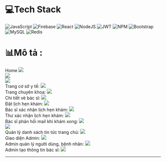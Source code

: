 # 💻Tech Stack

![JavaScript](https://img.shields.io/badge/javascript-%23323330.svg?style=for-the-badge&logo=javascript&logoColor=%23F7DF1E) ![Firebase](https://img.shields.io/badge/firebase-%23039BE5.svg?style=for-the-badge&logo=firebase) ![React](https://img.shields.io/badge/react-%2320232a.svg?style=for-the-badge&logo=react&logoColor=%2361DAFB) ![NodeJS](https://img.shields.io/badge/node.js-6DA55F?style=for-the-badge&logo=node.js&logoColor=white) ![JWT](https://img.shields.io/badge/JWT-black?style=for-the-badge&logo=JSON%20web%20tokens) ![NPM](https://img.shields.io/badge/NPM-%23000000.svg?style=for-the-badge&logo=npm&logoColor=white) ![Bootstrap](https://img.shields.io/badge/bootstrap-%23563D7C.svg?style=for-the-badge&logo=bootstrap&logoColor=white) ![MySQL](https://img.shields.io/badge/mysql-%2300f.svg?style=for-the-badge&logo=mysql&logoColor=white) ![Redis](https://img.shields.io/badge/redis-%23DD0031.svg?style=for-the-badge&logo=redis&logoColor=white)

# 📊Mô tả :

Home
![](https://firebasestorage.googleapis.com/v0/b/imagedatn.appspot.com/o/bookingcare%2Fhome1.PNG?alt=media&token=879e0a01-925c-401a-9b67-1a8b67ca7ed9)<br/>
![](https://firebasestorage.googleapis.com/v0/b/imagedatn.appspot.com/o/bookingcare%2Fhome2.PNG?alt=media&token=5fd783de-a6cc-450f-9032-f4c7c9a9a70f)<br/>
![](https://firebasestorage.googleapis.com/v0/b/imagedatn.appspot.com/o/bookingcare%2Fhome3.PNG?alt=media&token=22d7bb42-12da-4986-b398-95ab9eb09862)<br/>
Trang cơ sở y tế:
![](https://firebasestorage.googleapis.com/v0/b/imagedatn.appspot.com/o/bookingcare%2Fcosoyte.PNG?alt=media&token=73bf09a1-6724-4e11-bac4-7ddfc2782c24)<br/>
Trang chuyên khoa:
![](https://firebasestorage.googleapis.com/v0/b/imagedatn.appspot.com/o/bookingcare%2Fchuyenkhoa.PNG?alt=media&token=37c22f05-2efe-4821-99e0-d6559c080867)<br/>
Chi tiết vè bác sĩ:
![](https://firebasestorage.googleapis.com/v0/b/imagedatn.appspot.com/o/bookingcare%2Fdoctor_infor.PNG?alt=media&token=a822cd76-2a58-40dc-9b6b-f4ac6ace2509)<br/>
Đặt lịch hẹn khám:
![](https://firebasestorage.googleapis.com/v0/b/imagedatn.appspot.com/o/bookingcare%2Fddawjt%20lijch.PNG?alt=media&token=acbea8b6-5c92-420f-aa1e-f5c85f90a358)<br/>
Bác sĩ xác nhận lịch hẹn khám:
![](https://firebasestorage.googleapis.com/v0/b/imagedatn.appspot.com/o/bookingcare%2Fb%C3%A1c%20s%C4%A9%20x%C3%A1c%20nh%E1%BA%ADn%20l%C3%ADch%20h%E1%BA%B9n.PNG?alt=media&token=c2be1840-31e5-4d16-a036-9411409740bf)<br/>
Thư xác nhận lịch hẹn khám:
![](https://firebasestorage.googleapis.com/v0/b/imagedatn.appspot.com/o/bookingcare%2FTh%C6%B0%20x%C3%A1c%20nh%E1%BA%ADn.PNG?alt=media&token=23e566ba-f607-4b76-8b81-814df775d8cb)<br/>
Bác sĩ phản hồi mail khi khám xong:
![](https://firebasestorage.googleapis.com/v0/b/imagedatn.appspot.com/o/bookingcare%2Fb%C3%A1c%20s%C4%A9%20ph%E1%BA%A3n%20h%E1%BB%93i%20email%20khi%20kh%C3%A1m%20xong.PNG?alt=media&token=59d61c1b-6246-4aea-855f-29b1749fb8ea)<br/>
![](https://firebasestorage.googleapis.com/v0/b/imagedatn.appspot.com/o/bookingcare%2FTh%C6%B0%20ph%E1%BA%A3n%20h%E1%BB%93i%20t%E1%BB%AB%20b%C3%A1c%20s%C4%A9.PNG?alt=media&token=1621b213-0c7d-4509-b86c-db606725a14a)<br/>
Quản lý danh sách tin tức trang chủ:
![](https://firebasestorage.googleapis.com/v0/b/imagedatn.appspot.com/o/bookingcare%2Fqu%E1%BA%A3n%20l%C3%BD%20danh%20s%C3%A1ch%20tin%20t%E1%BB%A9c.PNG?alt=media&token=9d098ba2-8dcd-429b-9a12-3fd13577c088)<br/>
Giao diện Admin:
![](https://firebasestorage.googleapis.com/v0/b/imagedatn.appspot.com/o/bookingcare%2Fadmin.PNG?alt=media&token=6ff8e035-6981-4d0d-9d23-5b456fbe601e)<br/>
Admin quản lý người dùng, bệnh nhân:
![](https://firebasestorage.googleapis.com/v0/b/imagedatn.appspot.com/o/bookingcare%2Fadmin_qu%E1%BA%A3n%20l%C3%BD%20ng%C6%B0%E1%BB%9Di%20d%C3%B9ng.PNG?alt=media&token=f5f6eed7-73bb-491c-afa5-93a592adcbfd)<br/>
Admin tạo thông tin bác sĩ:
![](https://firebasestorage.googleapis.com/v0/b/imagedatn.appspot.com/o/bookingcare%2Ftrang%20t%E1%BA%A1o%20th%C3%B4ng%20tin%20b%C3%A1c%20s%C4%A9.png?alt=media&token=da107afa-8f3d-48b1-b80a-9a6c938a5fee)<br/>

---

